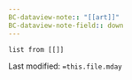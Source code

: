 ```yaml
---
BC-dataview-note:: "[[art]]"
BC-dataview-note-field:: down
---
```

```dataview
list from [[]]
```


Last modified: `=this.file.mday`